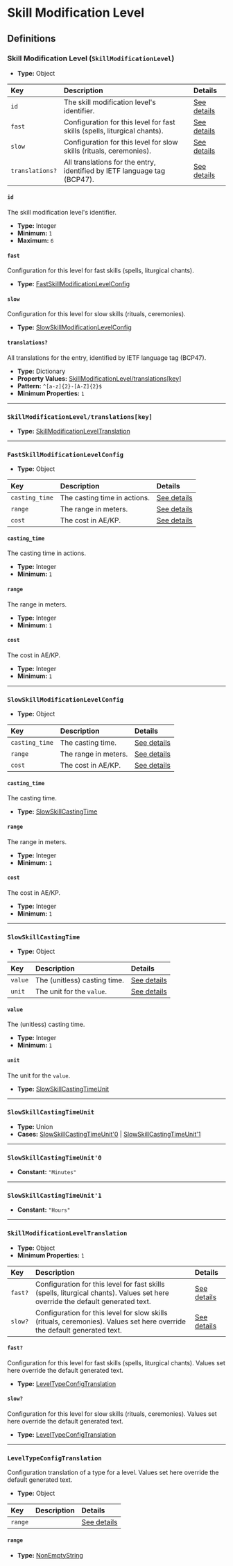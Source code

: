 # Skill Modification Level

## Definitions

### <a name="SkillModificationLevel"></a> Skill Modification Level (`SkillModificationLevel`)

- **Type:** Object

Key | Description | Details
:-- | :-- | :--
`id` | The skill modification level's identifier. | <a href="#SkillModificationLevel/id">See details</a>
`fast` | Configuration for this level for fast skills (spells, liturgical chants). | <a href="#SkillModificationLevel/fast">See details</a>
`slow` | Configuration for this level for slow skills (rituals, ceremonies). | <a href="#SkillModificationLevel/slow">See details</a>
`translations?` | All translations for the entry, identified by IETF language tag (BCP47). | <a href="#SkillModificationLevel/translations">See details</a>

#### <a name="SkillModificationLevel/id"></a> `id`

The skill modification level's identifier.

- **Type:** Integer
- **Minimum:** `1`
- **Maximum:** `6`

#### <a name="SkillModificationLevel/fast"></a> `fast`

Configuration for this level for fast skills (spells, liturgical chants).

- **Type:** <a href="#FastSkillModificationLevelConfig">FastSkillModificationLevelConfig</a>

#### <a name="SkillModificationLevel/slow"></a> `slow`

Configuration for this level for slow skills (rituals, ceremonies).

- **Type:** <a href="#SlowSkillModificationLevelConfig">SlowSkillModificationLevelConfig</a>

#### <a name="SkillModificationLevel/translations"></a> `translations?`

All translations for the entry, identified by IETF language tag (BCP47).

- **Type:** Dictionary
- **Property Values:** <a href="#SkillModificationLevel/translations[key]">SkillModificationLevel/translations[key]</a>
- **Pattern:** `^[a-z]{2}-[A-Z]{2}$`
- **Minimum Properties:** `1`

---

### <a name="SkillModificationLevel/translations[key]"></a> `SkillModificationLevel/translations[key]`

- **Type:** <a href="#SkillModificationLevelTranslation">SkillModificationLevelTranslation</a>

---

### <a name="FastSkillModificationLevelConfig"></a> `FastSkillModificationLevelConfig`

- **Type:** Object

Key | Description | Details
:-- | :-- | :--
`casting_time` | The casting time in actions. | <a href="#FastSkillModificationLevelConfig/casting_time">See details</a>
`range` | The range in meters. | <a href="#FastSkillModificationLevelConfig/range">See details</a>
`cost` | The cost in AE/KP. | <a href="#FastSkillModificationLevelConfig/cost">See details</a>

#### <a name="FastSkillModificationLevelConfig/casting_time"></a> `casting_time`

The casting time in actions.

- **Type:** Integer
- **Minimum:** `1`

#### <a name="FastSkillModificationLevelConfig/range"></a> `range`

The range in meters.

- **Type:** Integer
- **Minimum:** `1`

#### <a name="FastSkillModificationLevelConfig/cost"></a> `cost`

The cost in AE/KP.

- **Type:** Integer
- **Minimum:** `1`

---

### <a name="SlowSkillModificationLevelConfig"></a> `SlowSkillModificationLevelConfig`

- **Type:** Object

Key | Description | Details
:-- | :-- | :--
`casting_time` | The casting time. | <a href="#SlowSkillModificationLevelConfig/casting_time">See details</a>
`range` | The range in meters. | <a href="#SlowSkillModificationLevelConfig/range">See details</a>
`cost` | The cost in AE/KP. | <a href="#SlowSkillModificationLevelConfig/cost">See details</a>

#### <a name="SlowSkillModificationLevelConfig/casting_time"></a> `casting_time`

The casting time.

- **Type:** <a href="#SlowSkillCastingTime">SlowSkillCastingTime</a>

#### <a name="SlowSkillModificationLevelConfig/range"></a> `range`

The range in meters.

- **Type:** Integer
- **Minimum:** `1`

#### <a name="SlowSkillModificationLevelConfig/cost"></a> `cost`

The cost in AE/KP.

- **Type:** Integer
- **Minimum:** `1`

---

### <a name="SlowSkillCastingTime"></a> `SlowSkillCastingTime`

- **Type:** Object

Key | Description | Details
:-- | :-- | :--
`value` | The (unitless) casting time. | <a href="#SlowSkillCastingTime/value">See details</a>
`unit` | The unit for the `value`. | <a href="#SlowSkillCastingTime/unit">See details</a>

#### <a name="SlowSkillCastingTime/value"></a> `value`

The (unitless) casting time.

- **Type:** Integer
- **Minimum:** `1`

#### <a name="SlowSkillCastingTime/unit"></a> `unit`

The unit for the `value`.

- **Type:** <a href="#SlowSkillCastingTimeUnit">SlowSkillCastingTimeUnit</a>

---

### <a name="SlowSkillCastingTimeUnit"></a> `SlowSkillCastingTimeUnit`

- **Type:** Union
- **Cases:** <a href="#SlowSkillCastingTimeUnit'0">SlowSkillCastingTimeUnit'0</a> | <a href="#SlowSkillCastingTimeUnit'1">SlowSkillCastingTimeUnit'1</a>

---

### <a name="SlowSkillCastingTimeUnit'0"></a> `SlowSkillCastingTimeUnit'0`

- **Constant:** `"Minutes"`

---

### <a name="SlowSkillCastingTimeUnit'1"></a> `SlowSkillCastingTimeUnit'1`

- **Constant:** `"Hours"`

---

### <a name="SkillModificationLevelTranslation"></a> `SkillModificationLevelTranslation`

- **Type:** Object
- **Minimum Properties:** `1`

Key | Description | Details
:-- | :-- | :--
`fast?` | Configuration for this level for fast skills (spells, liturgical chants). Values set here override the default generated text. | <a href="#SkillModificationLevelTranslation/fast">See details</a>
`slow?` | Configuration for this level for slow skills (rituals, ceremonies). Values set here override the default generated text. | <a href="#SkillModificationLevelTranslation/slow">See details</a>

#### <a name="SkillModificationLevelTranslation/fast"></a> `fast?`

Configuration for this level for fast skills (spells, liturgical chants).
Values set here override the default generated text.

- **Type:** <a href="#LevelTypeConfigTranslation">LevelTypeConfigTranslation</a>

#### <a name="SkillModificationLevelTranslation/slow"></a> `slow?`

Configuration for this level for slow skills (rituals, ceremonies). Values
set here override the default generated text.

- **Type:** <a href="#LevelTypeConfigTranslation">LevelTypeConfigTranslation</a>

---

### <a name="LevelTypeConfigTranslation"></a> `LevelTypeConfigTranslation`

Configuration translation of a type for a level. Values set here override the
default generated text.

- **Type:** Object

Key | Description | Details
:-- | :-- | :--
`range` |  | <a href="#LevelTypeConfigTranslation/range">See details</a>

#### <a name="LevelTypeConfigTranslation/range"></a> `range`

- **Type:** <a href="./_NonEmptyString.md#NonEmptyString">NonEmptyString</a>
